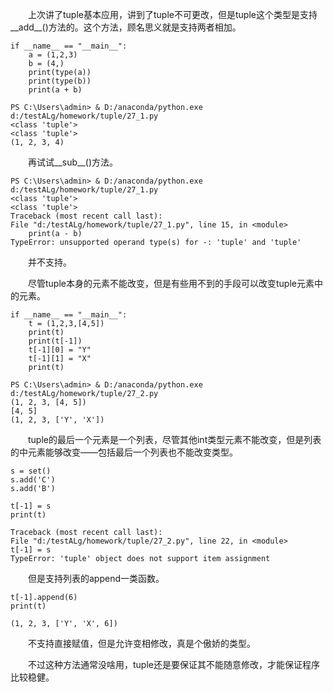 <!--
 * @lanhuage: python
 * @Descripttion: 
 * @version: beta
 * @Author: xiaoshuyui
 * @Date: 2020-03-27 08:36:09
 * @LastEditors: xiaoshuyui
 * @LastEditTime: 2020-03-27 08:54:17
 -->
&emsp;&emsp;上次讲了tuple基本应用，讲到了tuple不可更改，但是tuple这个类型是支持__add__()方法的。这个方法，顾名思义就是支持两者相加。

    if __name__ == "__main__":
        a = (1,2,3)
        b = (4,)
        print(type(a))
        print(type(b))
        print(a + b)

    PS C:\Users\admin> & D:/anaconda/python.exe d:/testALg/homework/tuple/27_1.py
    <class 'tuple'>
    <class 'tuple'>
    (1, 2, 3, 4)

&emsp;&emsp;再试试__sub__()方法。

    PS C:\Users\admin> & D:/anaconda/python.exe d:/testALg/homework/tuple/27_1.py
    <class 'tuple'>
    <class 'tuple'>
    Traceback (most recent call last):
    File "d:/testALg/homework/tuple/27_1.py", line 15, in <module>
        print(a - b)
    TypeError: unsupported operand type(s) for -: 'tuple' and 'tuple'

&emsp;&emsp;并不支持。

&emsp;&emsp;尽管tuple本身的元素不能改变，但是有些用不到的手段可以改变tuple元素中的元素。

    if __name__ == "__main__":
        t = (1,2,3,[4,5])
        print(t)
        print(t[-1])
        t[-1][0] = "Y"
        t[-1][1] = "X"
        print(t)

    PS C:\Users\admin> & D:/anaconda/python.exe d:/testALg/homework/tuple/27_2.py
    (1, 2, 3, [4, 5])
    [4, 5]
    (1, 2, 3, ['Y', 'X'])

&emsp;&emsp;tuple的最后一个元素是一个列表，尽管其他int类型元素不能改变，但是列表的中元素能够改变——包括最后一个列表也不能改变类型。

    s = set()
    s.add('C')
    s.add('B')

    t[-1] = s
    print(t)

    Traceback (most recent call last):
    File "d:/testALg/homework/tuple/27_2.py", line 22, in <module>
    t[-1] = s
    TypeError: 'tuple' object does not support item assignment

&emsp;&emsp;但是支持列表的append一类函数。

    t[-1].append(6)
    print(t)

    (1, 2, 3, ['Y', 'X', 6])

&emsp;&emsp;不支持直接赋值，但是允许变相修改，真是个傲娇的类型。

&emsp;&emsp;不过这种方法通常没啥用，tuple还是要保证其不能随意修改，才能保证程序比较稳健。

